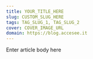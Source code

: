 ```yaml
---
title: YOUR_TITLE_HERE
slug: CUSTOM_SLUG_HERE
tags: TAG_SLUG_1, TAG_SLUG_2
cover: COVER_IMAGE_URL
domain: https://blog.accesee.it
---
```

Enter article body here